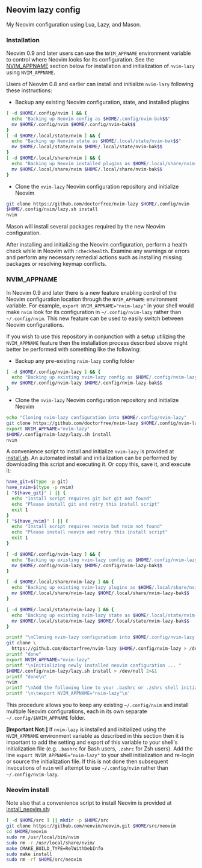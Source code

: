 ## Neovim lazy config

My Neovim configuration using Lua, Lazy, and Mason.

### Installation

Neovim 0.9 and later users can use the `NVIM_APPNAME` environment variable
to control where Neovim looks for its configuration. See the
[NVIM_APPNAME](#nvim_appname) section below for installation and
initialization of `nvim-lazy` using `NVIM_APPNAME`.

Users of Neovim 0.8 and earlier can install and initialize `nvim-lazy`
following these instructions:

- Backup any existing Neovim configuration, state, and installed plugins

```bash
[ -d $HOME/.config/nvim ] && {
  echo "Backing up Neovim config as $HOME/.config/nvim-bak$$"
  mv $HOME/.config/nvim $HOME/.config/nvim-bak$$
}
[ -d $HOME/.local/state/nvim ] && {
  echo "Backing up Neovim state as $HOME/.local/state/nvim-bak$$"
  mv $HOME/.local/state/nvim $HOME/.local/state/nvim-bak$$
}
[ -d $HOME/.local/share/nvim ] && {
  echo "Backing up Neovim installed plugins as $HOME/.local/share/nvim-bak$$"
  mv $HOME/.local/share/nvim $HOME/.local/share/nvim-bak$$
}
```

- Clone the `nvim-lazy` Neovim configuration repository and initialize Neovim

```bash
git clone https://github.com/doctorfree/nvim-lazy $HOME/.config/nvim
$HOME/.config/nvim/lazy.sh install
nvim
```

Mason will install several packages required by the new Neovim configuration.

After installing and initializing the Neovim configuration, perform a health
check while in Neovim with `:checkhealth`. Examine any warnings or errors and
perform any necessary remedial actions such as installing missing packages
or resolving keymap conflicts.

### NVIM_APPNAME

In Neovim 0.9 and later there is a new feature enabling control of the
Neovim configuration location through the `NVIM_APPNAME` environment
variable. For example, `export NVIM_APPNAME="nvim-lazy"` in your shell
would make `nvim` look for its configuration in `~/.config/nvim-lazy`
rather than `~/.config/nvim`. This new feature can be used to easily
switch between Neovim configurations.

If you wish to use this repository in conjunction with a setup utilizing the
`NVIM_APPNAME` feature then the installation process described above might
better be performed with something like the following:

- Backup any pre-existing `nvim-lazy` config folder

```bash
[ -d $HOME/.config/nvim-lazy ] && {
  echo "Backing up existing nvim-lazy config as $HOME/.config/nvim-lazy-bak$$"
  mv $HOME/.config/nvim-lazy $HOME/.config/nvim-lazy-bak$$
}
```

- Clone the `nvim-lazy` Neovim configuration repository and initialize Neovim

```bash
echo "Cloning nvim-lazy configuration into $HOME/.config/nvim-lazy"
git clone https://github.com/doctorfree/nvim-lazy $HOME/.config/nvim-lazy
export NVIM_APPNAME="nvim-lazy"
$HOME/.config/nvim-lazy/lazy.sh install
nvim
```

A convenience script to install and initialize `nvim-lazy` is provided at
[install.sh](install.sh). An automated install and initialization can be
performed by downloading this script and executing it. Or copy this, save
it, and execute it:

```bash
have_git=$(type -p git)
have_nvim=$(type -p nvim)
[ "${have_git}" ] || {
  echo "Install script requires git but git not found"
  echo "Please install git and retry this install script"
  exit 1
}
[ "${have_nvim}" ] || {
  echo "Install script requires neovim but nvim not found"
  echo "Please install neovim and retry this install script"
  exit 1
}

[ -d $HOME/.config/nvim-lazy ] && {
  echo "Backing up existing nvim-lazy config as $HOME/.config/nvim-lazy-bak$$"
  mv $HOME/.config/nvim-lazy $HOME/.config/nvim-lazy-bak$$
}

[ -d $HOME/.local/share/nvim-lazy ] && {
  echo "Backing up existing nvim-lazy plugins as $HOME/.local/share/nvim-lazy-bak$$"
  mv $HOME/.local/share/nvim-lazy $HOME/.local/share/nvim-lazy-bak$$
}

[ -d $HOME/.local/state/nvim-lazy ] && {
  echo "Backing up existing nvim-lazy state as $HOME/.local/state/nvim-lazy-bak$$"
  mv $HOME/.local/state/nvim-lazy $HOME/.local/state/nvim-lazy-bak$$
}

printf "\nCloning nvim-lazy configuration into $HOME/.config/nvim-lazy ... "
git clone \
  https://github.com/doctorfree/nvim-lazy $HOME/.config/nvim-lazy > /dev/null 2>&1
printf "done"
export NVIM_APPNAME="nvim-lazy"
printf "\nInitializing newly installed neovim configuration ... "
$HOME/.config/nvim-lazy/lazy.sh install > /dev/null 2>&1
printf "done\n"
nvim
printf "\nAdd the following line to your .bashrc or .zshrc shell initialization:"
printf '\n\texport NVIM_APPNAME="nvim-lazy"\n'
```

This procedure allows you to keep any existing `~/.config/nvim` and install
multiple Neovim configurations, each in its own separate
`~/.config/$NVIM_APPNAME` folder.

**[Important Not:]** If `nvim-lazy` is installed and initialized using the
`NVIM_APPNAME` environment variable as described in this section then it is
important to add the setting and export of this variable to your shell's
initialization file (e.g. `.bashrc` for Bash users, `.zshrc` for Zsh users).
Add the line `export NVIM_APPNAME="nvim-lazy"` to your shell initialization
and re-login or source the initialization file. If this is not done then
subsequent invocations of `nvim` will attempt to use `~/.config/nvim` rather
than `~/.config/nvim-lazy`.

### Neovim install

Note also that a convenience script to install Neovim is provided at
[install_neovim.sh](install_neovim.sh):

```bash
[ -d $HOME/src ] || mkdir -p $HOME/src
git clone https://github.com/neovim/neovim.git $HOME/src/neovim
cd $HOME/neovim
sudo rm /usr/local/bin/nvim
sudo rm -r /usr/local/share/nvim/
make CMAKE_BUILD_TYPE=RelWithDebInfo
sudo make install
sudo rm -rf $HOME/src/neovim
```
